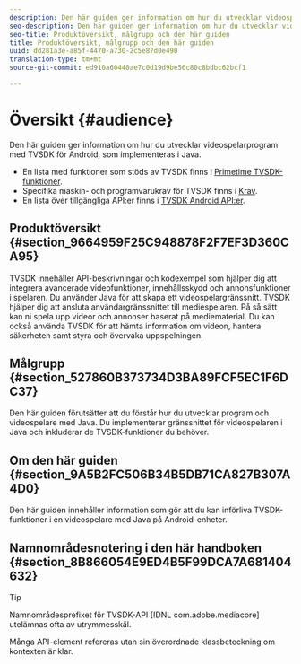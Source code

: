 ```yaml
---
description: Den här guiden ger information om hur du utvecklar videospelarprogram med TVSDK för Android, som implementeras i Java.
seo-description: Den här guiden ger information om hur du utvecklar videospelarprogram med TVSDK för Android, som implementeras i Java.
seo-title: Produktöversikt, målgrupp och den här guiden
title: Produktöversikt, målgrupp och den här guiden
uuid: dd281a3e-a85f-4470-a730-2c5e87d0e490
translation-type: tm+mt
source-git-commit: ed910a60440ae7c0d19d9be56c80c8bdbc62bcf1

---
```



# Översikt {#audience}

Den här guiden ger information om hur du utvecklar videospelarprogram med TVSDK för Android, som implementeras i Java.

<!--<a id="section_FC24E86A2E6442B8A3769160769BBDFA"></a>-->

* En lista med funktioner som stöds av TVSDK finns i [Primetime TVSDK-funktioner](../../../tvsdk-3x-android-prog/android-3x-introduction/overview-prod-audience-guide/android-3x-overview-of-the-player.md).
* Specifika maskin- och programvarukrav för TVSDK finns i [Krav](../../../tvsdk-3x-android-prog/android-3x-introduction/android-3x-requirements.md).
* En lista över tillgängliga API:er finns i [TVSDK Android API:er](https://help.adobe.com/en_US/primetime/api/psdk/javadoc3.5/index.html).

## Produktöversikt {#section_9664959F25C948878F2F7EF3D360CA95}

TVSDK innehåller API-beskrivningar och kodexempel som hjälper dig att integrera avancerade videofunktioner, innehållsskydd och annonsfunktioner i spelaren. Du använder Java för att skapa ett videospelargränssnitt. TVSDK hjälper dig att ansluta användargränssnittet till mediespelaren. På så sätt kan ni spela upp videor och annonser baserat på mediematerial. Du kan också använda TVSDK för att hämta information om videon, hantera säkerheten samt styra och övervaka uppspelningen.

## Målgrupp {#section_527860B373734D3BA89FCF5EC1F6DC37}

Den här guiden förutsätter att du förstår hur du utvecklar program och videospelare med Java. Du implementerar gränssnittet för videospelaren i Java och inkluderar de TVSDK-funktioner du behöver.

## Om den här guiden {#section_9A5B2FC506B34B5DB71CA827B307A4D0}

Den här guiden innehåller information som gör att du kan införliva TVSDK-funktioner i en videospelare med Java på Android-enheter.

## Namnområdesnotering i den här handboken {#section_8B866054E9ED4B5F99DCA7A681404632}

>[!TIP]
>
>Namnområdesprefixet för TVSDK-API [!DNL com.adobe.mediacore] utelämnas ofta av utrymmesskäl.
>
>Många API-element refereras utan sin överordnade klassbeteckning om kontexten är klar.